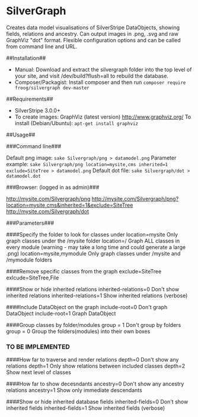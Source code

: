 SilverGraph
===========

Creates data model visualisations of SilverStripe DataObjects, showing fields, relations and ancestry.
Can output images in .png, .svg and raw GraphViz "dot" format.
Flexible configuration options and can be called from command line and URL.

##Installation##
* Manual: Download and extract the silvergraph folder into the top level of your site, and visit /dev/build?flush=all to rebuild the database.
* Composer/Packagist: Install composer and then run `composer require froog/silvergraph dev-master`

##Requirements##
 * SilverStripe 3.0.0+
 * To create images: GraphViz (latest version) http://www.graphviz.org/
 	To install (Debian/Ubuntu): `apt-get install graphviz`

##Usage##

###Command line###

Default png image:   `sake Silvergraph/png > datamodel.png`
Parameter example:   `sake Silvergraph/png location=mysite,cms inherited=1 exclude=SiteTree > datamodel.png`
Default dot file:    `sake Silvergraph/dot > datamodel.dot`

###Browser: (logged in as admin)###

http://mysite.com/Silvergraph/png
http://mysite.com/Silvergraph/png?location=mysite,cms&inherited=1&exclude=SiteTree
http://mysite.com/Silvergraph/dot

###Parameters###

####Specify the folder to look for classes under
location=mysite <default>   Only graph classes under the /mysite folder
location=/                  Graph ALL classes in every module (warning - may take a long time and could generate a large .png)
location=mysite,mymodule    Only graph classes under /mysite and /mymodule folders

####Remove specific classes from the graph
exclude=SiteTree
exlcude=SiteTree,File

####Show or hide inherited relations
inherited-relations=0 <default> Don't show inherited relations
inherited-relations=1			Show inherited relations (verbose)

####Include DataObject on the graph
include-root=0 <default>    Don't graph DataObject
include-root=1              Graph DataObject

####Group classes by folder/modules
group = 1 <default>  Don't group by folders
group = 0            Group the folders(modules) into their own boxes

### TO BE IMPLEMENTED

####How far to traverse and render relations
depth=0  Don't show any relations
depth=1  Only show relations between included classes
depth=2  Show next level of classes

####How far to show decesndants
ancestry=0 Don't show any ancestry relations
ancestry=1  <default> Show only immediate descendants

####Show or hide inherited database fields
inherited-fields=0 <default> Don't show inherited fields
inherited-fields=1			Show inherited fields (verbose)